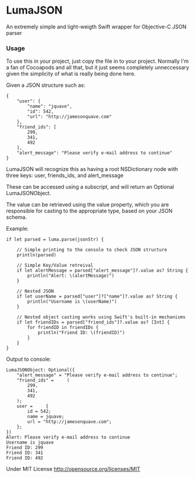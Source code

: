 LumaJSON
========

An extremely simple and light-weigth Swift wrapper for Objective-C JSON parser

### Usage

To use this in your project, just copy the file in to your project. Normally I'm a fan of Cocoapods and all that, but it just seems completely unneccessary given the simplicity of what is really being done here.

Given a JSON structure such as:

```
{
    "user": {
        "name": "jquave",
        "id": 542,
        "url": "http://jamesonquave.com"
    },
    "friend_ids": [
        299,
        341,
        492
    ],
    "alert_message": "Please verify e-mail address to continue"
}
```

LumaJSON will recognize this as having a root NSDictionary node with three keys:
user, friends_ids, and alert_message

These can be accessed using a subscript, and will return an Optional LumaJSONObject.

The value can be retrieved using the value property, which you are responsible for casting to the appropriate type, based on your JSON schema.


Example:
```
if let parsed = luma.parse(jsonStr) {
    
    // Simple printing to the console to check JSON structure
    println(parsed)
    
    // Simple Key/Value retreival
    if let alertMessage = parsed["alert_message"]?.value as? String {
        println("Alert: \(alertMessage)")
    }
    
    // Nested JSON
    if let userName = parsed["user"]?["name"]?.value as? String {
        println("Username is \(userName)")
    }
    
    // Nested object casting works using Swift's built-in mechanisms
    if let friendIDs = parsed["friend_ids"]?.value as? [Int] {
        for friendID in friendIDs {
            println("Friend ID: \(friendID)")
        }
    }
}
```

Output to console:
```
LumaJSONObject: Optional({
    "alert_message" = "Please verify e-mail address to continue";
    "friend_ids" =     (
        299,
        341,
        492
    );
    user =     {
        id = 542;
        name = jquave;
        url = "http://jamesonquave.com";
    };
})
Alert: Please verify e-mail address to continue
Username is jquave
Friend ID: 299
Friend ID: 341
Friend ID: 492
```


Under MIT License
http://opensource.org/licenses/MIT
